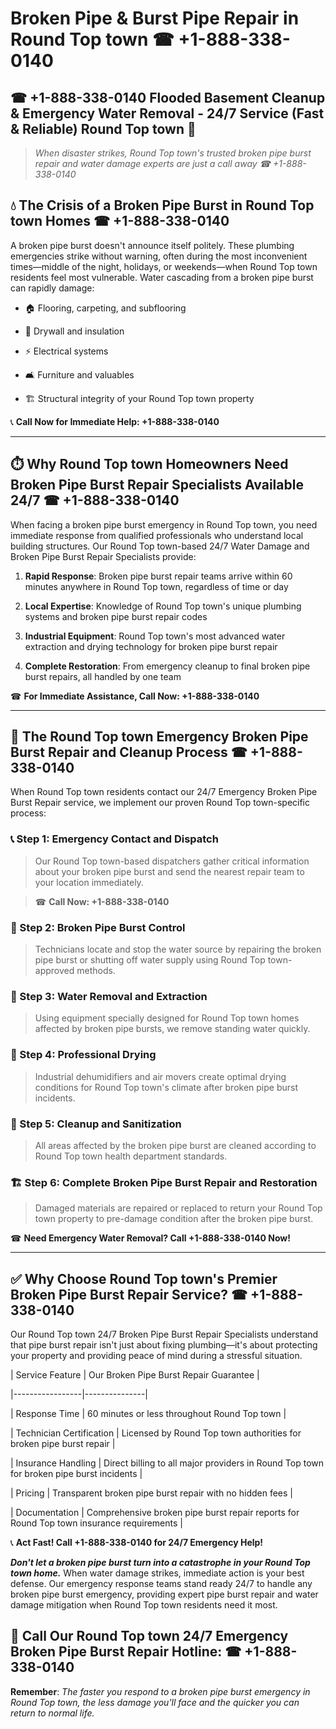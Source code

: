 # Broken Pipe & Burst Pipe Repair in Round Top town ☎ +1-888-338-0140  
## ☎ +1-888-338-0140 Flooded Basement Cleanup & Emergency Water Removal - 24/7 Service (Fast & Reliable) Round Top town 🚨  

> *When disaster strikes, Round Top town's trusted broken pipe burst repair and water damage experts are just a call away ☎ +1-888-338-0140*  

## 💧 The Crisis of a Broken Pipe Burst in Round Top town Homes ☎ +1-888-338-0140  

A broken pipe burst doesn't announce itself politely. These plumbing emergencies strike without warning, often during the most inconvenient times—middle of the night, holidays, or weekends—when Round Top town residents feel most vulnerable. Water cascading from a broken pipe burst can rapidly damage:  

* 🏠 Flooring, carpeting, and subflooring  
* 🧱 Drywall and insulation  
* ⚡ Electrical systems  
* 🛋️ Furniture and valuables  
* 🏗️ Structural integrity of your Round Top town property  

📞 **Call Now for Immediate Help: +1-888-338-0140**  

---  

## ⏱️ Why Round Top town Homeowners Need Broken Pipe Burst Repair Specialists Available 24/7 ☎ +1-888-338-0140  

When facing a broken pipe burst emergency in Round Top town, you need immediate response from qualified professionals who understand local building structures. Our Round Top town-based 24/7 Water Damage and Broken Pipe Burst Repair Specialists provide:  

1. **Rapid Response**: Broken pipe burst repair teams arrive within 60 minutes anywhere in Round Top town, regardless of time or day  
2. **Local Expertise**: Knowledge of Round Top town's unique plumbing systems and broken pipe burst repair codes  
3. **Industrial Equipment**: Round Top town's most advanced water extraction and drying technology for broken pipe burst repair  
4. **Complete Restoration**: From emergency cleanup to final broken pipe burst repairs, all handled by one team  

☎ **For Immediate Assistance, Call Now: +1-888-338-0140**  

---  

## 🔧 The Round Top town Emergency Broken Pipe Burst Repair and Cleanup Process ☎ +1-888-338-0140  

When Round Top town residents contact our 24/7 Emergency Broken Pipe Burst Repair service, we implement our proven Round Top town-specific process:  

### 📞 Step 1: Emergency Contact and Dispatch  
> Our Round Top town-based dispatchers gather critical information about your broken pipe burst and send the nearest repair team to your location immediately.  
> ☎ **Call Now: +1-888-338-0140**  

### 🚿 Step 2: Broken Pipe Burst Control  
> Technicians locate and stop the water source by repairing the broken pipe burst or shutting off water supply using Round Top town-approved methods.  

### 🌊 Step 3: Water Removal and Extraction  
> Using equipment specially designed for Round Top town homes affected by broken pipe bursts, we remove standing water quickly.  

### 💨 Step 4: Professional Drying  
> Industrial dehumidifiers and air movers create optimal drying conditions for Round Top town's climate after broken pipe burst incidents.  

### 🧼 Step 5: Cleanup and Sanitization  
> All areas affected by the broken pipe burst are cleaned according to Round Top town health department standards.  

### 🏗️ Step 6: Complete Broken Pipe Burst Repair and Restoration  
> Damaged materials are repaired or replaced to return your Round Top town property to pre-damage condition after the broken pipe burst.  

☎ **Need Emergency Water Removal? Call +1-888-338-0140 Now!**  

---  

## ✅ Why Choose Round Top town's Premier Broken Pipe Burst Repair Service? ☎ +1-888-338-0140  

Our Round Top town 24/7 Broken Pipe Burst Repair Specialists understand that pipe burst repair isn't just about fixing plumbing—it's about protecting your property and providing peace of mind during a stressful situation.  

| Service Feature | Our Broken Pipe Burst Repair Guarantee |  
|-----------------|---------------|  
| Response Time | 60 minutes or less throughout Round Top town |  
| Technician Certification | Licensed by Round Top town authorities for broken pipe burst repair |  
| Insurance Handling | Direct billing to all major providers in Round Top town for broken pipe burst incidents |  
| Pricing | Transparent broken pipe burst repair with no hidden fees |  
| Documentation | Comprehensive broken pipe burst repair reports for Round Top town insurance requirements |  

📞 **Act Fast! Call +1-888-338-0140 for 24/7 Emergency Help!**  

***Don't let a broken pipe burst turn into a catastrophe in your Round Top town home.*** When water damage strikes, immediate action is your best defense. Our emergency response teams stand ready 24/7 to handle any broken pipe burst emergency, providing expert pipe burst repair and water damage mitigation when Round Top town residents need it most.  

## 📱 Call Our Round Top town 24/7 Emergency Broken Pipe Burst Repair Hotline: ☎ +1-888-338-0140  

**Remember**: *The faster you respond to a broken pipe burst emergency in Round Top town, the less damage you'll face and the quicker you can return to normal life.*